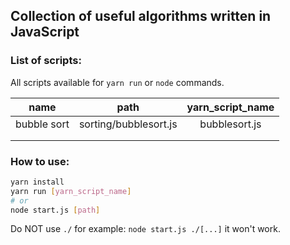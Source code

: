 ## Collection of useful algorithms written in JavaScript

### List of scripts:

All scripts available for `yarn run` or `node` commands.

|     name    |          path         |  yarn_script_name  |
|:-----------:|:---------------------:|:------------------:|
| bubble sort | sorting/bubblesort.js |    bubblesort.js   |
|             |                       |                    |
|             |                       |                    |

### How to use:
```bash
yarn install
yarn run [yarn_script_name]
# or
node start.js [path]
```

Do NOT use `./` for example: `node start.js ./[...]` it won't work.